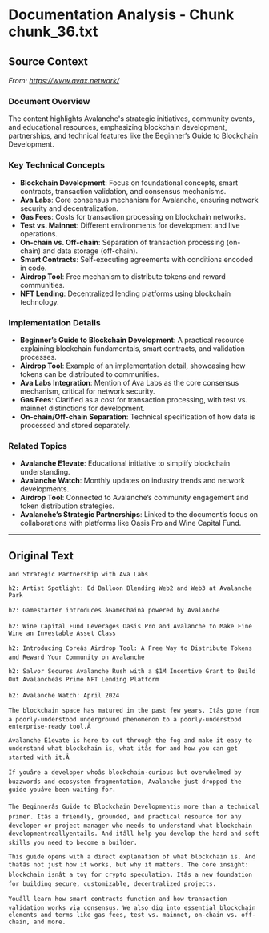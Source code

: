 # Documentation Analysis - Chunk chunk_36.txt

## Source Context
*From: https://www.avax.network/*

### Document Overview  
The content highlights Avalanche's strategic initiatives, community events, and educational resources, emphasizing blockchain development, partnerships, and technical features like the Beginner’s Guide to Blockchain Development.  

### Key Technical Concepts  
- **Blockchain Development**: Focus on foundational concepts, smart contracts, transaction validation, and consensus mechanisms.  
- **Ava Labs**: Core consensus mechanism for Avalanche, ensuring network security and decentralization.  
- **Gas Fees**: Costs for transaction processing on blockchain networks.  
- **Test vs. Mainnet**: Different environments for development and live operations.  
- **On-chain vs. Off-chain**: Separation of transaction processing (on-chain) and data storage (off-chain).  
- **Smart Contracts**: Self-executing agreements with conditions encoded in code.  
- **Airdrop Tool**: Free mechanism to distribute tokens and reward communities.  
- **NFT Lending**: Decentralized lending platforms using blockchain technology.  

### Implementation Details  
- **Beginner’s Guide to Blockchain Development**: A practical resource explaining blockchain fundamentals, smart contracts, and validation processes.  
- **Airdrop Tool**: Example of an implementation detail, showcasing how tokens can be distributed to communities.  
- **Ava Labs Integration**: Mention of Ava Labs as the core consensus mechanism, critical for network security.  
- **Gas Fees**: Clarified as a cost for transaction processing, with test vs. mainnet distinctions for development.  
- **On-chain/Off-chain Separation**: Technical specification of how data is processed and stored separately.  

### Related Topics  
- **Avalanche E1evate**: Educational initiative to simplify blockchain understanding.  
- **Avalanche Watch**: Monthly updates on industry trends and network developments.  
- **Airdrop Tool**: Connected to Avalanche’s community engagement and token distribution strategies.  
- **Avalanche’s Strategic Partnerships**: Linked to the document’s focus on collaborations with platforms like Oasis Pro and Wine Capital Fund.

---

## Original Text
```
and Strategic Partnership with Ava Labs

h2: Artist Spotlight: Ed Balloon Blending Web2 and Web3 at Avalanche Park

h2: Gamestarter introduces âGameChainâ powered by Avalanche

h2: Wine Capital Fund Leverages Oasis Pro and Avalanche to Make Fine Wine an Investable Asset Class

h2: Introducing Coreâs Airdrop Tool: A Free Way to Distribute Tokens and Reward Your Community on Avalanche

h2: Salvor Secures Avalanche Rush with a $1M Incentive Grant to Build Out Avalancheâs Prime NFT Lending Platform

h2: Avalanche Watch: April 2024

The blockchain space has matured in the past few years. Itâs gone from a poorly-understood underground phenomenon to a poorly-understood enterprise-ready tool.Â

Avalanche E1evate is here to cut through the fog and make it easy to understand what blockchain is, what itâs for and how you can get started with it.Â

If youâre a developer whoâs blockchain-curious but overwhelmed by buzzwords and ecosystem fragmentation, Avalanche just dropped the guide youâve been waiting for.

The Beginnerâs Guide to Blockchain Developmentis more than a technical primer. Itâs a friendly, grounded, and practical resource for any developer or project manager who needs to understand what blockchain developmentreallyentails. And itâll help you develop the hard and soft skills you need to become a builder.

This guide opens with a direct explanation of what blockchain is. And thatâs not just how it works, but why it matters. The core insight: blockchain isnât a toy for crypto speculation. Itâs a new foundation for building secure, customizable, decentralized projects.

Youâll learn how smart contracts function and how transaction validation works via consensus. We also dig into essential blockchain elements and terms like gas fees, test vs. mainnet, on-chain vs. off-chain, and more.

```